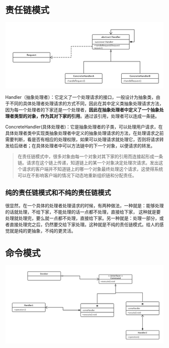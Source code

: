 # 责任链模式
![责任链模式类图](img/责任链模式.jpg)

Handler（抽象处理者）：它定义了一个处理请求的接口，一般设计为抽象类，由于不同的具体处理者处理请求的方式不同，因此在其中定义类抽象处理请求方法，因为每一个处理者的下家还是一个处理者，**因此在抽象处理者中定义了一个抽象处理者类型的对象，作为其对下家的引用**。通过该引用，处理者可以连成一条链。

ConcreteHandler(具体处理者)：它是抽象处理者的子类，可以处理用户请求，在具体处理者类中实现类抽象处理者中定义的抽象处理请求的方法，在处理请求之前需要判断，看是否有相应的处理权限，如果可以处理请求就处理它，否则将请求转发给后继者；在具体处理者中可以方法链中的下一个对象，以便请求的转发。

> 在责任链模式中，很多对象由每一个对象对其下家的引用而连接起形成一条链。请求在这个链上传递，知道链上的某一个对象决定处理次请求。发出这个请求的客户端并不知道链上的哪一个对象最终处理这个请求，这使得系统可以在不影响客户端的情况下动态地重新组织链和分配责任。

## 纯的责任链模式和不纯的责任链模式
很显然，在一个具体的处理者处理请求的时候，有两种做法，一种就是：能够处理的话就处理，不给下家，不能处理的话一点都不处理，直接给下家，
这种就是要处理就处理完，要么就一点都不处理，直接给下家。另一种就是：处理一部分，或者直接处理完之后，仍然要交给下家处理。这种就是不纯的责任链模式。给人的感觉就是纯的更抽象，不纯的更灵活。

# 命令模式
![命令模式类图](img/命令模式类图.jpg)

